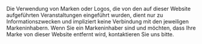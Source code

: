 Die Verwendung von Marken oder Logos, die von den auf dieser Website aufgeführten Veranstaltungen eingeführt wurden, dient nur zu Informationszwecken und impliziert keine Verbindung mit den jeweiligen Markeninhabern. Wenn Sie ein Markeninhaber sind und möchten, dass Ihre Marke von dieser Website entfernt wird, kontaktieren Sie uns bitte.
